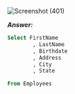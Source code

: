 


![Screenshot (401)](https://user-images.githubusercontent.com/79485961/169619293-6827e73d-623e-4845-854a-f0b1bc843bc4.png)



***Answer:***

```sql
Select FirstName
        , LastName
        , Birthdate
        , Address
        , City
        , State

From Employees
```
